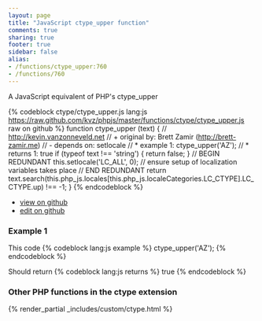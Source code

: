 ```yaml
---
layout: page
title: "JavaScript ctype_upper function"
comments: true
sharing: true
footer: true
sidebar: false
alias:
- /functions/ctype_upper:760
- /functions/760
---
```

<!-- Generated by Rakefile:build -->
A JavaScript equivalent of PHP's ctype_upper

{% codeblock ctype/ctype_upper.js lang:js https://raw.github.com/kvz/phpjs/master/functions/ctype/ctype_upper.js raw on github %}
function ctype_upper (text) {
  // http://kevin.vanzonneveld.net
  // +   original by: Brett Zamir (http://brett-zamir.me)
  // -    depends on: setlocale
  // *     example 1: ctype_upper('AZ');
  // *     returns 1: true
  if (typeof text !== 'string') {
    return false;
  }
  // BEGIN REDUNDANT
  this.setlocale('LC_ALL', 0); // ensure setup of localization variables takes place
  // END REDUNDANT
  return text.search(this.php_js.locales[this.php_js.localeCategories.LC_CTYPE].LC_CTYPE.up) !== -1;
}
{% endcodeblock %}

 - [view on github](https://github.com/kvz/phpjs/blob/master/functions/ctype/ctype_upper.js)
 - [edit on github](https://github.com/kvz/phpjs/edit/master/functions/ctype/ctype_upper.js)

### Example 1
This code
{% codeblock lang:js example %}
ctype_upper('AZ');
{% endcodeblock %}

Should return
{% codeblock lang:js returns %}
true
{% endcodeblock %}


### Other PHP functions in the ctype extension
{% render_partial _includes/custom/ctype.html %}
